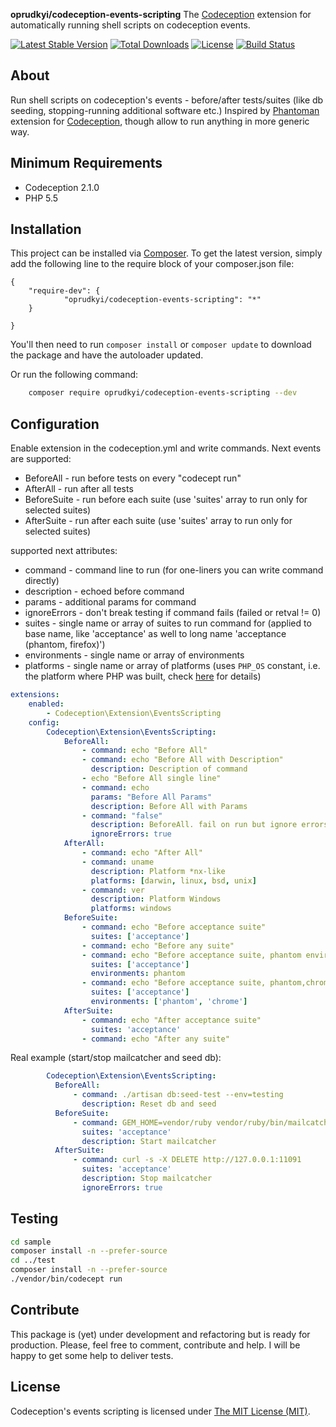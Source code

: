 **oprudkyi/codeception-events-scripting** The [Codeception](http://codeception.com/) extension 
for automatically running shell scripts on codeception events.

[![Latest Stable Version](https://poser.pugx.org/oprudkyi/codeception-events-scripting/v/stable)](https://packagist.org/packages/oprudkyi/codeception-events-scripting) 
[![Total Downloads](https://poser.pugx.org/oprudkyi/codeception-events-scripting/downloads)](https://packagist.org/packages/oprudkyi/codeception-events-scripting) 
[![License](https://poser.pugx.org/oprudkyi/codeception-events-scripting/license)](https://packagist.org/packages/oprudkyi/codeception-events-scripting)
[![Build Status](https://travis-ci.org/oprudkyi/codeception-events-scripting.svg?branch=master)](https://travis-ci.org/oprudkyi/codeception-events-scripting)

## About

Run shell scripts on codeception's events - before/after tests/suites (like db seeding, stopping-running additional software etc.)
Inspired by [Phantoman](https://github.com/site5/phantoman) extension for [Codeception](http://codeception.com/), though allow to run anything in more generic way. 

## Minimum Requirements

- Codeception 2.1.0
- PHP 5.5

## Installation

This project can be installed via [Composer](http://getcomposer.org).
To get the latest version, simply add the following line to
the require block of your composer.json file:

    {
        "require-dev": {
                "oprudkyi/codeception-events-scripting": "*"
        }

    }

You'll then need to run `composer install` or `composer update` to download the
package and have the autoloader updated.

Or run the following command:

```sh
    composer require oprudkyi/codeception-events-scripting --dev
```


## Configuration

Enable extension in the codeception.yml and write commands. 
Next events are supported:
- BeforeAll - run before tests on every "codecept run"
- AfterAll - run after all tests
- BeforeSuite - run before each suite (use 'suites' array to run only for selected suites)
- AfterSuite - run after each suite (use 'suites' array to run only for selected suites)

supported next attributes:
- command - command line to run (for one-liners you can write command directly)
- description - echoed before command
- params - additional params for command
- ignoreErrors - don't break testing if command fails (failed or retval != 0) 
- suites - single name or array of suites to run command for (applied to base name, like 'acceptance' as well to long name 'acceptance (phantom, firefox)')
- environments - single name or array of environments 
- platforms -  single name or array of platforms (uses `PHP_OS` constant, i.e. the platform where PHP was built, check [here](http://php.net/manual/en/function.php-uname.php) for details)


```yml
extensions:
    enabled:
        - Codeception\Extension\EventsScripting
    config:
        Codeception\Extension\EventsScripting:
            BeforeAll:
                - command: echo "Before All"
                - command: echo "Before All with Description"
                  description: Description of command
                - echo "Before All single line"
                - command: echo 
                  params: "Before All Params"
                  description: Before All with Params
                - command: "false"
                  description: BeforeAll. fail on run but ignore errors
                  ignoreErrors: true
            AfterAll:
                - command: echo "After All"
                - command: uname
                  description: Platform *nx-like
                  platforms: [darwin, linux, bsd, unix]
                - command: ver
                  description: Platform Windows
                  platforms: windows
            BeforeSuite:
                - command: echo "Before acceptance suite"
                  suites: ['acceptance']
                - command: echo "Before any suite"
                - command: echo "Before acceptance suite, phantom environment"
                  suites: ['acceptance']
                  environments: phantom
                - command: echo "Before acceptance suite, phantom,chrome environments"
                  suites: ['acceptance']
                  environments: ['phantom', 'chrome']
            AfterSuite:
                - command: echo "After acceptance suite"
                  suites: 'acceptance'
                - command: echo "After any suite"

```

Real example (start/stop mailcatcher and seed db):
```yml
        Codeception\Extension\EventsScripting:
          BeforeAll:
              - command: ./artisan db:seed-test --env=testing
                description: Reset db and seed
          BeforeSuite:
              - command: GEM_HOME=vendor/ruby vendor/ruby/bin/mailcatcher --ip 127.0.0.1 --smtp-port 11031 --http-port 11091
                suites: 'acceptance' 
                description: Start mailcatcher
          AfterSuite:
              - command: curl -s -X DELETE http://127.0.0.1:11091
                suites: 'acceptance' 
                description: Stop mailcatcher
                ignoreErrors: true

```

## Testing

```sh
cd sample
composer install -n --prefer-source
cd ../test
composer install -n --prefer-source
./vendor/bin/codecept run
```

## Contribute

This package is (yet) under development and refactoring but is ready for
production. Please, feel free to comment, contribute and help. I will be happy
to get some help to deliver tests.

## License

Codeception's events scripting is licensed under [The MIT License (MIT)](LICENSE).
